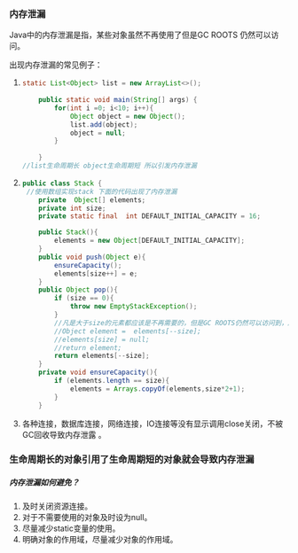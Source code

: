 ### 内存泄漏

Java中的内存泄漏是指，某些对象虽然不再使用了但是GC ROOTS 仍然可以访问。

出现内存泄漏的常见例子：

1. ```java
   static List<Object> list = new ArrayList<>();
       
       public static void main(String[] args) {
           for(int i =0; i<10; i++){
               Object object = new Object();
               list.add(object);
               object = null;
           }
           
       }
   //list生命周期长 object生命周期短 所以引发内存泄漏
   ```

2. ```java
   public class Stack {
   	//使用数组实现stack 下面的代码出现了内存泄漏
       private  Object[] elements;
       private int size;
       private static final  int DEFAULT_INITIAL_CAPACITY = 16;
   
       public Stack(){
           elements = new Object[DEFAULT_INITIAL_CAPACITY];
       }
       public void push(Object e){
           ensureCapacity();
           elements[size++] = e;
       }
       public Object pop(){
           if (size == 0){
               throw new EmptyStackException();
           }
           //凡是大于size的元素都应该是不再需要的，但是GC ROOTS仍然可以访问到，所以会发生内存泄漏
           //Object element =  elements[--size];
           //elements[size] = null;
           //return element;
           return elements[--size];
       }
       private void ensureCapacity(){
           if (elements.length == size){
               elements = Arrays.copyOf(elements,size*2+1);
           }
       }
   ```

3. 各种连接，数据库连接，网络连接，IO连接等没有显示调用close关闭，不被GC回收导致内存泄露 。



### 生命周期长的对象引用了生命周期短的对象就会导致内存泄漏

##### 内存泄漏如何避免？

1. 及时关闭资源连接。
2. 对于不需要使用的对象及时设为null。
3. 尽量减少static变量的使用。
4. 明确对象的作用域，尽量减少对象的作用域。